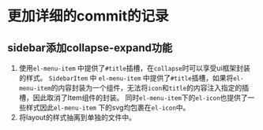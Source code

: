 # 更加详细的commit的记录

## sidebar添加collapse-expand功能

1. 使用`el-menu-item` 中提供了`#title`插槽，在`collapse`时可以享受ui框架封装的样式。
`SidebarItem` 中 `el-menu-item` 中提供了`#title`插槽，如果将`el-menu-item`的内容封装为一个组件，无法将`icon`和`title`的内容注入指定的插槽，因此取消了Item组件的封装。
同时`el-menu-item`下的`el-icon`也提供了一些样式因此`el-menu-item` 下的svg均包裹在`el-icon`中。
2. 将layout的样式抽离到单独的文件中。

